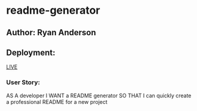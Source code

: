 # readme-generator

## Author: Ryan Anderson

## Deployment:

[LIVE](https://thetoastinside.github.io/readme-generator/)


### User Story:
AS A developer
I WANT a README generator
SO THAT I can quickly create a professional README for a new project